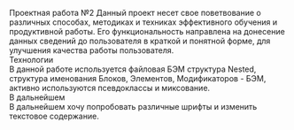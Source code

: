 Проектная работа №2  Данный проект несет свое поветвование о различных способах, методиках и техниках эффективного обучения и продуктивной работы. Его функциональность направлена на донесение данных сведений до пользователя в краткой и понятной форме, для улучшения качества работы пользователя.  
Технологии  
В данной работе используется файловая БЭМ структура Nested, структура именования Блоков, Элементов, Модификаторов - БЭМ, активно используются псевдоклассы и миксование.  
В дальнейшем  
В дальнейшем хочу попробовать различные шрифты и изменить текстовое содержание.

